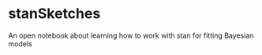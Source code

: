 stanSketches
============

An open notebook about learning how to work with stan for fitting Bayesian models
